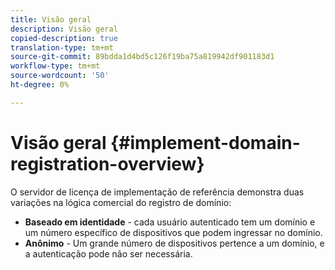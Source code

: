 ```yaml
---
title: Visão geral
description: Visão geral
copied-description: true
translation-type: tm+mt
source-git-commit: 89bdda1d4bd5c126f19ba75a819942df901183d1
workflow-type: tm+mt
source-wordcount: '50'
ht-degree: 0%

---
```



# Visão geral {#implement-domain-registration-overview}

O servidor de licença de implementação de referência demonstra duas variações na lógica comercial do registro de domínio:

* **Baseado em identidade**  - cada usuário autenticado tem um domínio e um número específico de dispositivos que podem ingressar no domínio.
* **Anônimo**  - Um grande número de dispositivos pertence a um domínio, e a autenticação pode não ser necessária.
